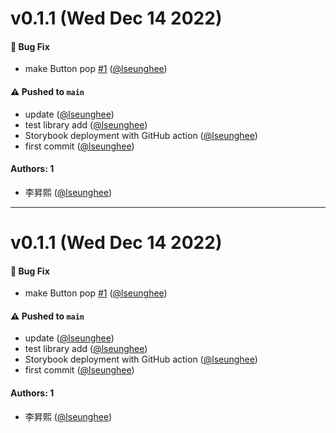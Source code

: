 # v0.1.1 (Wed Dec 14 2022)

#### 🐛 Bug Fix

- make Button pop [#1](https://github.com/lseunghee/learnstorybook-design-system/pull/1) ([@lseunghee](https://github.com/lseunghee))

#### ⚠️ Pushed to `main`

- update ([@lseunghee](https://github.com/lseunghee))
- test library add ([@lseunghee](https://github.com/lseunghee))
- Storybook deployment with GitHub action ([@lseunghee](https://github.com/lseunghee))
- first commit ([@lseunghee](https://github.com/lseunghee))

#### Authors: 1

- 李昇熙 ([@lseunghee](https://github.com/lseunghee))

---

# v0.1.1 (Wed Dec 14 2022)

#### 🐛 Bug Fix

- make Button pop [#1](https://github.com/lseunghee/learnstorybook-design-system/pull/1) ([@lseunghee](https://github.com/lseunghee))

#### ⚠️ Pushed to `main`

- update ([@lseunghee](https://github.com/lseunghee))
- test library add ([@lseunghee](https://github.com/lseunghee))
- Storybook deployment with GitHub action ([@lseunghee](https://github.com/lseunghee))
- first commit ([@lseunghee](https://github.com/lseunghee))

#### Authors: 1

- 李昇熙 ([@lseunghee](https://github.com/lseunghee))
